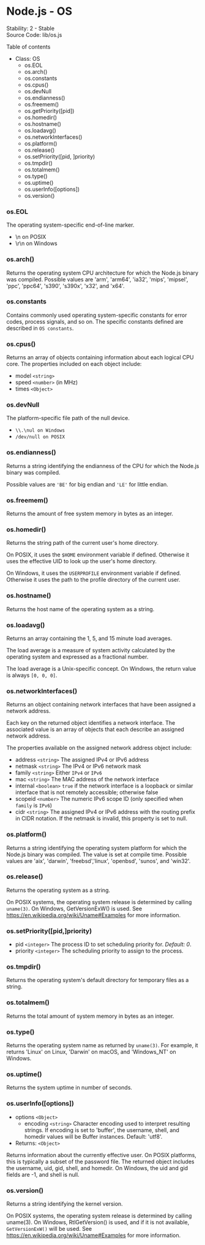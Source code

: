 <link rel="stylesheet" href="https://cdn.jsdelivr.net/npm/bootstrap-icons@1.5.0/font/bootstrap-icons.css">
<link rel="stylesheet" href="../source.css">

<h1 style="text-align:left;">Node.js - OS</h1>

<t8s>Stability: 2 - Stable</t8s></br>
<t8s>Source Code: lib/os.js</t8s>

<t8s>Table of contents</t8s>

* Class: OS
  - os.EOL
  - os.arch()
  - os.constants
  - os.cpus()
  - os.devNull
  - os.endianness()
  - os.freemem()
  - os.getPriority([pid])
  - os.homedir()
  - os.hostname()
  - os.loadavg()
  - os.networkInterfaces()
  - os.platform()
  - os.release()
  - os.setPriority([pid, ]priority)
  - os.tmpdir()
  - os.totalmem()
  - os.type()
  - os.uptime()
  - os.userInfo([options])
  - os.version()

### os.EOL
The operating system-specific end-of-line marker.
* \n on POSIX
* \r\n on Windows

### os.arch()
Returns the operating system CPU architecture for which the Node.js binary was compiled. Possible values are 'arm', 'arm64', 'ia32', 'mips', 'mipsel', 'ppc', 'ppc64', 's390', 's390x', 'x32', and 'x64'.

### os.constants
Contains commonly used operating system-specific constants for error codes, process signals, and so on. The specific constants defined are described in ``OS constants``.

### os.cpus()
Returns an array of objects containing information about each logical CPU core.
The properties included on each object include:
* model `<string>`
* speed `<number>` (in MHz)
* times `<Object>`

### os.devNull
The platform-specific file path of the null device.
* ``\\.\nul on Windows``
* ``/dev/null on POSIX``

### os.endianness()
Returns a string identifying the endianness of the CPU for which the Node.js binary was compiled.

Possible values are `'BE'` for big endian and `'LE'` for little endian.

### os.freemem()
Returns the amount of free system memory in bytes as an integer.

### os.homedir()
Returns the string path of the current user's home directory.

On POSIX, it uses the `$HOME` environment variable if defined. Otherwise it uses the effective UID to look up the user's home directory.

On Windows, it uses the `USERPROFILE` environment variable if defined. Otherwise it uses the path to the profile directory of the current user.

### os.hostname()
Returns the host name of the operating system as a string.

### os.loadavg()
Returns an array containing the 1, 5, and 15 minute load averages.

The load average is a measure of system activity calculated by the operating system and expressed as a fractional number.

The load average is a Unix-specific concept. On Windows, the return value is always `[0, 0, 0]`.

### os.networkInterfaces()
Returns an object containing network interfaces that have been assigned a network address.

Each key on the returned object identifies a network interface. The associated value is an array of objects that each describe an assigned network address.

The properties available on the assigned network address object include:
* address `<string>` The assigned IPv4 or IPv6 address
* netmask `<string>` The IPv4 or IPv6 network mask
* family `<string>` Either `IPv4` or `IPv6`
* mac `<string>` The MAC address of the network interface
* internal `<boolean>` `true` if the network interface is a loopback or similar interface that is not remotely accessible; otherwise false
* scopeid `<number>` The numeric IPv6 scope ID (only specified when `family` is `IPv6`)
* cidr `<string>` The assigned IPv4 or IPv6 address with the routing prefix in CIDR notation. If the netmask is invalid, this property is set to null.

### os.platform()
Returns a string identifying the operating system platform for which the Node.js binary was compiled. The value is set at compile time. Possible values are 'aix', 'darwin', 'freebsd','linux', 'openbsd', 'sunos', and 'win32'.

### os.release()
Returns the operating system as a string.

On POSIX systems, the operating system release is determined by calling `uname(3)`. On Windows, GetVersionExW() is used. See https://en.wikipedia.org/wiki/Uname#Examples for more information.

### os.setPriority([pid,]priority)
* pid `<integer>` The process ID to set scheduling priority for. *Default: 0*.
* priority `<integer>` The scheduling priority to assign to the process.

### os.tmpdir()
Returns the operating system's default directory for temporary files as a string.

### os.totalmem()
Returns the total amount of system memory in bytes as an integer.

### os.type()
Returns the operating system name as returned by ``uname(3)``. For example, it returns 'Linux' on Linux, 'Darwin' on macOS, and 'Windows_NT' on Windows.

### os.uptime()
Returns the system uptime in number of seconds.

### os.userInfo([options])
* options ``<Object>``
  - encoding ``<string>`` Character encoding used to interpret resulting strings. If encoding is set to 'buffer', the username, shell, and homedir values will be Buffer instances. Default: 'utf8'.
* Returns: ``<Object>``

Returns information about the currently effective user. On POSIX platforms, this is typically a subset of the password file. The returned object includes the username, uid, gid, shell, and homedir. On Windows, the uid and gid fields are -1, and shell is null.

### os.version()
Returns a string identifying the kernel version.

On POSIX systems, the operating system release is determined by calling uname(3). On Windows, RtlGetVersion() is used, and if it is not available, `GetVersionExW()` will be used. See https://en.wikipedia.org/wiki/Uname#Examples for more information.


